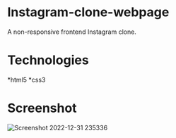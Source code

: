 # Instagram-clone-webpage
A non-responsive frontend Instagram clone.

# Technologies
*html5   *css3


# Screenshot
![Screenshot 2022-12-31 235336](https://user-images.githubusercontent.com/119717645/210152507-c9c41fe0-fac2-454e-8886-a562fad995ae.jpg)
